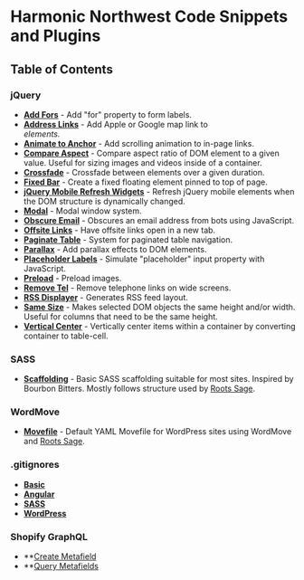 # Harmonic Northwest Code Snippets and Plugins

## Table of Contents

### jQuery

* **[Add Fors](js/jquery/add-fors)** - Add "for" property to form labels.
* **[Address Links](js/jquery/address-links)** - Add Apple or Google map link to <address> elements.
* **[Animate to Anchor](js/jquery/animate-to-anchor)** - Add scrolling animation to in-page links.
* **[Compare Aspect](js/jquery/compare-aspect)** - Compare aspect ratio of DOM element to a given value. Useful for sizing images and videos inside of a container.
* **[Crossfade](js/jquery/crossfade)** - Crossfade between elements over a given duration.
* **[Fixed Bar](js/jquery/fixed-bar)** - Create a fixed floating element pinned to top of page.
* **[jQuery Mobile Refresh Widgets](js/jquery/jqm-refresh)** - Refresh jQuery mobile elements when the DOM structure is dynamically changed.
* **[Modal](js/jquery/modal)** - Modal window system.
* **[Obscure Email](js/jquery/obscure-email)** - Obscures an email address from bots using JavaScript.
* **[Offsite Links](js/jquery/offsite-links)** - Have offsite links open in a new tab.
* **[Paginate Table](js/jquery/paginate-table)** - System for paginated table navigation.
* **[Parallax](js/jquery/parallax)** - Add parallax effects to DOM elements.
* **[Placeholder Labels](js/jquery/placeholder-labels)** - Simulate "placeholder" input property with JavaScript.
* **[Preload](js/jquery/preload)** - Preload images.
* **[Remove Tel](js/jquery/remove-tel)** - Remove telephone links on wide screens.
* **[RSS Displayer](js/jquery/rss-display)** - Generates RSS feed layout.
* **[Same Size](js/jquery/same-size)** - Makes selected DOM objects the same height and/or width. Useful for columns that need to be the same height.
* **[Vertical Center](js/jquery/vertical-center)** - Vertically center items within a container by converting container to table-cell.

### SASS

* **[Scaffolding](scss/scaffolding)** - Basic SASS scaffolding suitable for most sites. Inspired by Bourbon Bitters. Mostly follows structure used by [Roots Sage](https://github.com/roots/sage/tree/master/resources/assets/styles).

### WordMove

* **[Movefile](wordmove/Movefile)** - Default YAML Movefile for WordPress sites using WordMove and [Roots Sage](https://roots.io/sage/).

### .gitignores

* **[Basic](git/basic)**
* **[Angular](git/angular)**
* **[SASS](git/sass)**
* **[WordPress](git/wordpress)**

### Shopify GraphQL

* **[Create Metafield](shopify/graphql/create-metafield.md)
* **[Query Metafields](shopify/graphql/query-metafields.md)
